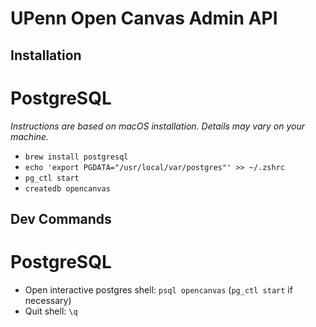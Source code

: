 # UPenn Open Canvas Admin API

## Installation

# PostgreSQL

_Instructions are based on macOS installation. Details may vary on your machine._

- `brew install postgresql`
- `echo 'export PGDATA="/usr/local/var/postgres"' >> ~/.zshrc`
- `pg_ctl start`
- `createdb opencanvas`

## Dev Commands

# PostgreSQL

- Open interactive postgres shell: `psql opencanvas` (`pg_ctl start` if necessary)
- Quit shell: `\q`
